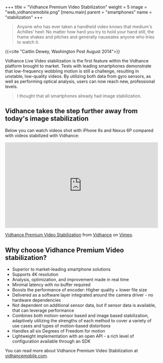 +++
title = "Vidhance Premium Video Stabilization"
weight = 5
image = "web_vidhancemobile.png"
[menu.main]
parent = "smartphones"
name = "stabilization"
+++

>Anyone who has ever taken a handheld video knows that medium's Achilles’ heel: No matter how hard you try to hold your hand still, the frame shakes and pitches and generally nauseates anyone who tries to watch it.

{{<cite "Caitlin Dewey, Washington Post August 2014">}} 
<br>

Vidhance Live Video stabilization is the first feature within the Vidhance platform brought to market. Tests with leading smartphones demonstrate that low-frequency wobbling motion is still a challenge, resulting in unstable, low-quality videos. By utilizing both data from gyro sensors, as well as performing optical analysis, users can now reach new, professional levels.

>I thought that all smartphones already had image stabilization.
 
## Vidhance takes the step further away from today's image stabilization

Below you can watch videos shot with iPhone 6s and Nexus 6P compared with videos stabilized with Vidhance:

<style>.embed-container { position: relative; padding-bottom: 56.25%; height: 0; overflow: hidden; max-width: 100%; height: auto; } .embed-container iframe, .embed-container object, .embed-container embed { position: absolute; top: 0; left: 0; width: 100%; height: 100%; }</style><div class='embed-container'><iframe src='https://player.vimeo.com/video/159463810' frameborder='0' webkitAllowFullScreen mozallowfullscreen allowFullScreen></iframe></div>
<a href="https://vimeo.com/159463810">Vidhance Premium Video Stabilization</a> from <a href="https://vimeo.com/user49017225">Vidhance</a> on <a href="https://vimeo.com">Vimeo</a>.

## Why choose Vidhance Premium Video stabilization?
* Superior to market-leading smartphone solutions
* Supports 4K resolution
* Analysis, optimization, and improvement made in real time
* Minimal latency with no buffer required 
* Boosts the performance of encoder: Higher quality + lower file size
* Delivered as a software layer integrated around the camera driver - no hardware dependencies
* Not dependent on additional sensor data, but if sensor data is available, that can leverage performance 
* Combines both motion-sensor based and image based stabilization, adaptively utilizing the strengths of each method to cover a variety of use cases and types of motion-based distortions
* Handles all six Degrees of Freedom for motion
* Lightweight implementation with an open API - a rich level of configuration available through an SDK


You can read more about Vidhance Premium Video Stabilization at [vidhancemobile.com](http://vidhancemobile.com).
